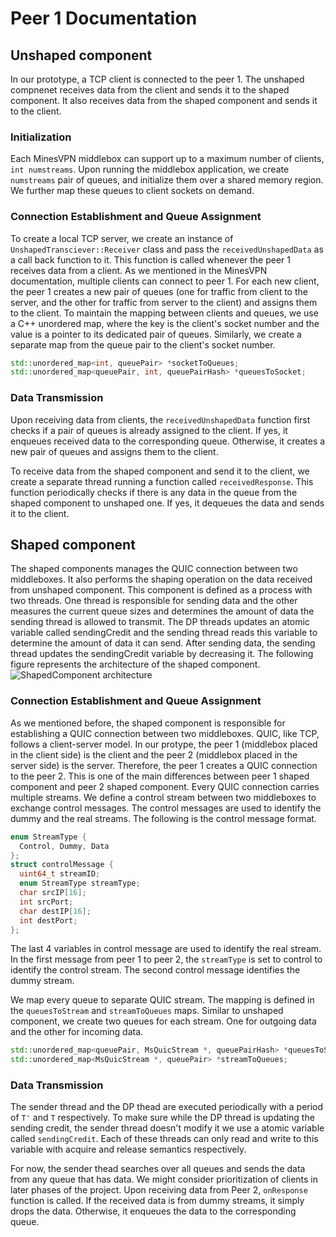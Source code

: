 # Peer 1 Documentation
## Unshaped component
In our prototype, a TCP client is connected to the peer 1. The unshaped compnenet receives data from the client and sends it to the shaped component. It also receives data from the shaped component and sends it to the client.

### Initialization
Each MinesVPN middlebox can support up to a maximum number of clients, `int numstreams`. Upon running the middlebox application, we create `numstreams` pair of queues, and initialize them over a shared memory region. We further map these queues to client sockets on demand. 

### Connection Establishment and Queue Assignment
To create a local TCP server, we create an instance of `UnshapedTransciever::Receiver` class and pass the `receivedUnshapedData` as a call back function to it. This function is called whenever the peer 1 receives data from a client. 
As we mentioned in the MinesVPN documentation, multiple clients can connect to peer 1. 
For each new client, the peer 1 creates a new pair of queues (one for traffic from client to the server, and the other for traffic from server to the client) and assigns them to the client. 
To maintain the mapping between clients and queues, we use a C++ unordered map, where the key is the client's socket number and the value is a pointer to its dedicated pair of queues.
Similarly, we create a separate map from the queue pair to the client's socket number.
```cpp
std::unordered_map<int, queuePair> *socketToQueues;
std::unordered_map<queuePair, int, queuePairHash> *queuesToSocket;
```

### Data Transmission
Upon receiving data from clients, the `receivedUnshapedData` function first checks if a pair of queues is already assigned to the client. If yes, it enqueues received data to the corresponding queue. Otherwise, it creates a new pair of queues and assigns them to the client.  

To receive data from the shaped component and send it to the client, we create a separate thread running a function called `receivedResponse`.
This function periodically checks if there is any data in the queue from the shaped component to unshaped one. If yes, it dequeues the data and sends it to the client.

## Shaped component
The shaped components manages the QUIC connection between two middleboxes. It also performs the shaping operation on the data received from unshaped component. 
This component is defined as a process with two threads.
One thread is responsible for sending data and the other measures the current queue sizes and determines the amount of data the sending thread is allowed to transmit. The DP threads updates an atomic variable called sendingCredit and the sending thread reads this variable to determine the amount of data it can send. After sending data, the sending thread updates the sendingCredit variable by decreasing it.
The following figure represents the architecture of the shaped component.
![ShapedComponent architecture](../../../docs/figures/shaped_component_arch.png)



### Connection Establishment and Queue Assignment
As we mentioned before, the shaped component is responsible for establishing a QUIC connection between two middleboxes.
QUIC, like TCP, follows a client-server model. In our protype, the peer 1 (middlebox placed in the client side) is the client and the peer 2 (middlebox placed in the server side) is the server.
Therefore, the peer 1 creates a QUIC connection to the peer 2. 
This is one of the main differences between peer 1 shaped component and peer 2 shaped component.
Every QUIC connection carries multiple streams. We define a control stream between two middleboxes to exchange control messages.
The control messages are used to identify the dummy and the real streams.
The following is the control message format.
```cpp
enum StreamType {
  Control, Dummy, Data
};
struct controlMessage {
  uint64_t streamID;
  enum StreamType streamType;
  char srcIP[16];
  int srcPort;
  char destIP[16];
  int destPort;
};
```
The last 4 variables in control message are used to identify the real stream.
In the first message from peer 1 to peer 2, the `streamType` is set to control to identify the control stream. The second control message identifies the dummy stream. 

We map every queue to separate QUIC stream. The mapping is defined in the `queuesToStream` and `streamToQueues` maps. 
Similar to unshaped component, we create two queues for each stream. One for outgoing data and the other for incoming data.
```cpp
std::unordered_map<queuePair, MsQuicStream *, queuePairHash> *queuesToStream;
std::unordered_map<MsQuicStream *, queuePair> *streamToQueues;
```
### Data Transmission
The sender thread and the DP thead are executed periodically with a period of `T'` and `T` respectively. 
To make sure while the DP thread is updating the sending credit, the sender thread doesn't modify it we use a atomic variable called `sendingCredit`. Each of these threads can only read and write to this variable with acquire and release semantics respectively. 

For now, the sender thead searches over all queues and sends the data from any queue that has data.
We might consider prioritization of clients in later phases of the project.
Upon receiving data from Peer 2, `onResponse` function is called.
If the received data is from dummy streams, it simply drops the data. Otherwise, it enqueues the data to the corresponding queue.

